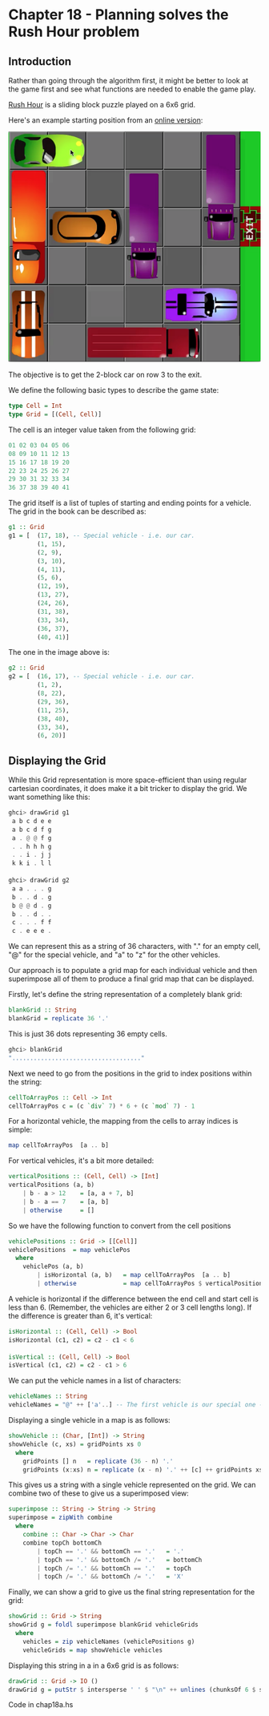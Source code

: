 # Chapter 18 - Planning solves the Rush Hour problem

## Introduction

Rather than going through the algorithm first, it might be
better to look at the game first and see what functions are needed
to enable the game play.

[Rush Hour](http://www.amazon.com/Think-Fun-5000-ThinkFun-Rush/dp/B00000DMER) is a
sliding block puzzle played on a 6x6 grid.

Here's an example starting position from 
an [online version](http://www.agame.com/game/rush_hour_2):

![level1.png](level1.png)

The objective is to get the 2-block car on row 3 to the exit.

We define the following basic types to describe the 
game state:

```haskell
type Cell = Int
type Grid = [(Cell, Cell)] 
```

The cell is an integer value taken from the following grid:

```haskell
01 02 03 04 05 06
08 09 10 11 12 13
15 16 17 18 19 20
22 23 24 25 26 27
29 30 31 32 33 34
36 37 38 39 40 41
```

The grid itself is a list of tuples of starting and ending points
for a vehicle. The grid in the book can be described as:

```haskell
g1 :: Grid
g1 = [  (17, 18), -- Special vehicle - i.e. our car.
        (1, 15), 
        (2, 9), 
        (3, 10), 
        (4, 11), 
        (5, 6), 
        (12, 19), 
        (13, 27), 
        (24, 26), 
        (31, 38), 
        (33, 34), 
        (36, 37), 
        (40, 41)]
```

The one in the image above is:

```haskell
g2 :: Grid
g2 = [  (16, 17), -- Special vehicle - i.e. our car.
        (1, 2),
        (8, 22),
        (29, 36),
        (11, 25),
        (38, 40),
        (33, 34),
        (6, 20)]
```

## Displaying the Grid

While this Grid representation is more space-efficient than using regular 
cartesian coordinates, it does make it a bit tricker to display 
the grid. We want something like this:

```haskell
ghci> drawGrid g1
 a b c d e e
 a b c d f g
 a . @ @ f g 
 . . h h h g
 . . i . j j
 k k i . l l

ghci> drawGrid g2
 a a . . . g
 b . . d . g
 b @ @ d . g 
 b . . d . .
 c . . . f f
 c . e e e .
```

We can represent this as a string of 36 characters, with "." for an empty
cell, "@" for the special vehicle, and "a" to "z" for the other vehicles.

Our approach is to populate a grid map for each individual vehicle and
then superimpose all of them to produce a final grid map that can be
displayed.

Firstly, let's define the string representation of a completely blank grid:

```haskell
blankGrid :: String
blankGrid = replicate 36 '.'
```

This is just 36 dots representing 36 empty cells.

```haskell
ghci> blankGrid
"...................................."
```

Next we need to go from the positions in the grid to index positions 
within the string:

```haskell
cellToArrayPos :: Cell -> Int
cellToArrayPos c = (c `div` 7) * 6 + (c `mod` 7) - 1
```

For a horizontal vehicle, the mapping from the cells to array indices is simple:

```haskell
map cellToArrayPos  [a .. b]
```

For vertical vehicles, it's a bit more detailed:

```haskell
verticalPositions :: (Cell, Cell) -> [Int]
verticalPositions (a, b) 
    | b - a > 12    = [a, a + 7, b]
    | b - a == 7    = [a, b]
    | otherwise     = []
```

So we have the following function to convert from the cell positions

```haskell
vehiclePositions :: Grid -> [[Cell]]
vehiclePositions  = map vehiclePos
  where
    vehiclePos (a, b) 
        | isHorizontal (a, b)   = map cellToArrayPos  [a .. b]
        | otherwise             = map cellToArrayPos $ verticalPositions (a, b)
```

A vehicle is horizontal if the difference between the end cell and start cell
is less than 6. (Remember, the vehicles are either 2 or 3 cell lengths long). If
the difference is greater than 6, it's vertical:

```haskell
isHorizontal :: (Cell, Cell) -> Bool
isHorizontal (c1, c2) = c2 - c1 < 6 

isVertical :: (Cell, Cell) -> Bool
isVertical (c1, c2) = c2 - c1 > 6 
```

We can put the vehicle names in a list of characters:

```haskell
vehicleNames :: String
vehicleNames = "@" ++ ['a'..] -- The first vehicle is our special one - we mark it with an @.
```

Displaying a single vehicle in a map is as follows:

```haskell
showVehicle :: (Char, [Int]) -> String
showVehicle (c, xs) = gridPoints xs 0
  where
    gridPoints [] n   = replicate (36 - n) '.'
    gridPoints (x:xs) n = replicate (x - n) '.' ++ [c] ++ gridPoints xs (x + 1)
```

This gives us a string with a single vehicle represented on the grid. We can 
combine two of these to give us a superimposed view:

```haskell
superimpose :: String -> String -> String
superimpose = zipWith combine
  where
    combine :: Char -> Char -> Char
    combine topCh bottomCh
        | topCh == '.' && bottomCh == '.'   = '.'
        | topCh == '.' && bottomCh /= '.'   = bottomCh
        | topCh /= '.' && bottomCh == '.'   = topCh
        | topCh /= '.' && bottomCh /= '.'   = 'X'
```

Finally, we can show a grid to give us the final string representation for the
grid:

```haskell
showGrid :: Grid -> String
showGrid g = foldl superimpose blankGrid vehicleGrids
  where
    vehicles = zip vehicleNames (vehiclePositions g)
    vehicleGrids = map showVehicle vehicles
```

Displaying this string in a in a 6x6 grid is as follows:

```haskell
drawGrid :: Grid -> IO ()
drawGrid g = putStr $ intersperse ' ' $ "\n" ++ unlines (chunksOf 6 $ showGrid g)
```

Code in chap18a.hs




